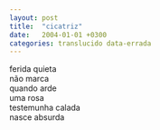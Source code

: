 ```yaml
---
layout: post
title:  "cicatriz"
date:   2004-01-01 +0300
categories: translucido data-errada
---
```


<!--more-->
ferida quieta  
não marca  
quando arde  
uma rosa  
testemunha calada  
nasce absurda  
